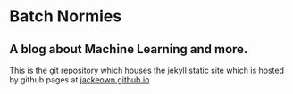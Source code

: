 # Batch Normies
## A blog about Machine Learning and more.

This is the git repository which houses the jekyll static site which is hosted by github pages at 
<a href="https://jackeown.github.io">jackeown.github.io</a>
